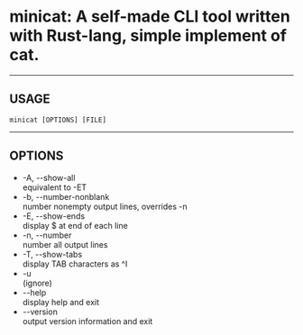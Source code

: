 # minicat: A self-made CLI tool written with Rust-lang, simple implement of cat.
---
## USAGE
	minicat [OPTIONS] [FILE]
---
## OPTIONS
+ -A, --show-all           
equivalent to -ET
+ -b, --number-nonblank    
number nonempty output lines, overrides -n
+ -E, --show-ends          
display $ at end of each line
+ -n, --number             
number all output lines
+ -T, --show-tabs          
display TAB characters as ^I
+ -u                       
(ignore)
+ --help               
display help and exit
+ --version            
output version information and exit
